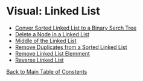 # Visual: Linked List
* [Conver Sorted Linked List to a Binary Serch Tree](convertLLtoBST.png)
* [Delete a Node in a Linked List](deletell.png)
* [Middle of the Linked List](middleLL.png)
* [Remove Duplicates from a Sorted Linked List](removeDup(1).png)
* [Remove Linked List Elemment](removeLLElement.png)
* [Reverse Linked List](reverseLL.png)


</hr>

[Back to Main Table of Constents](../../README.md)